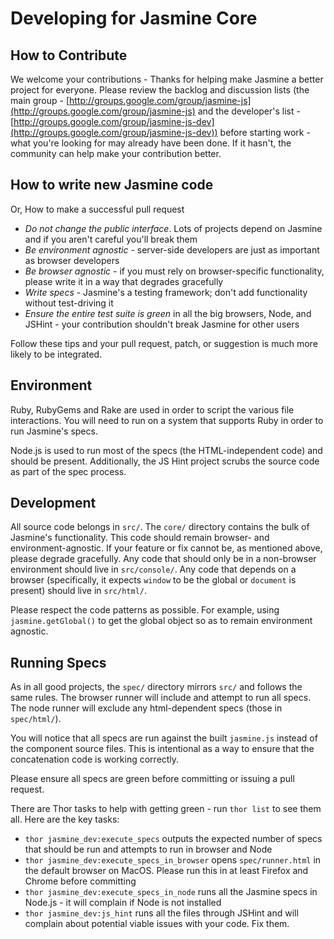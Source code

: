 # Developing for Jasmine Core     

## How to Contribute

We welcome your contributions - Thanks for helping make Jasmine a better project for everyone. Please review the backlog and discussion lists (the main group - [http://groups.google.com/group/jasmine-js](http://groups.google.com/group/jasmine-js) and the developer's list - [http://groups.google.com/group/jasmine-js-dev](http://groups.google.com/group/jasmine-js-dev)) before starting work - what you're looking for may already have been done. If it hasn't, the community can help make your contribution better.

## How to write new Jasmine code     

Or, How to make a successful pull request

* _Do not change the public interface_. Lots of projects depend on Jasmine and if you aren't careful you'll break them
* _Be environment agnostic_ - server-side developers are just as important as browser developers
* _Be browser agnostic_ - if you must rely on browser-specific functionality, please write it in a way that degrades gracefully
* _Write specs_ - Jasmine's a testing framework; don't add functionality without test-driving it
* _Ensure the *entire* test suite is green_ in all the big browsers, Node, and JSHint - your contribution shouldn't break Jasmine for other users

Follow these tips and your pull request, patch, or suggestion is much more likely to be integrated.

## Environment

Ruby, RubyGems and Rake are used in order to script the various file interactions. You will need to run on a system that supports Ruby in order to run Jasmine's specs.

Node.js is used to run most of the specs (the HTML-independent code) and should be present. Additionally, the JS Hint project scrubs the source code as part of the spec process.

## Development

All source code belongs in `src/`. The `core/` directory contains the bulk of Jasmine's functionality. This code should remain browser- and environment-agnostic. If your feature or fix cannot be, as mentioned above, please degrade gracefully. Any code that should only be in a non-browser environment should live in `src/console/`. Any code that depends on a browser (specifically, it expects `window` to be the global or `document` is present) should live in `src/html/`.

Please respect the code patterns as possible. For example, using `jasmine.getGlobal()` to get the global object so as to remain environment agnostic.

## Running Specs

As in all good projects, the `spec/` directory mirrors `src/` and follows the same rules. The browser runner will include and attempt to run all specs. The node runner will exclude any html-dependent specs (those in `spec/html/`).

You will notice that all specs are run against the built `jasmine.js` instead of the component source files. This is intentional as a way to ensure that the concatenation code is working correctly.

Please ensure all specs are green before committing or issuing a pull request.

There are Thor tasks to help with getting green - run `thor list` to see them all. Here are the key tasks:

* `thor jasmine_dev:execute_specs` outputs the expected number of specs that should be run and attempts to run in browser and Node
* `thor jasmine_dev:execute_specs_in_browser` opens `spec/runner.html` in the default browser on MacOS. Please run this in at least Firefox and Chrome before committing
* `thor jasmine_dev:execute_specs_in_node` runs all the Jasmine specs in Node.js - it will complain if Node is not installed
* `thor jasmine_dev:js_hint` runs all the files through JSHint and will complain about potential viable issues with your code. Fix them.

